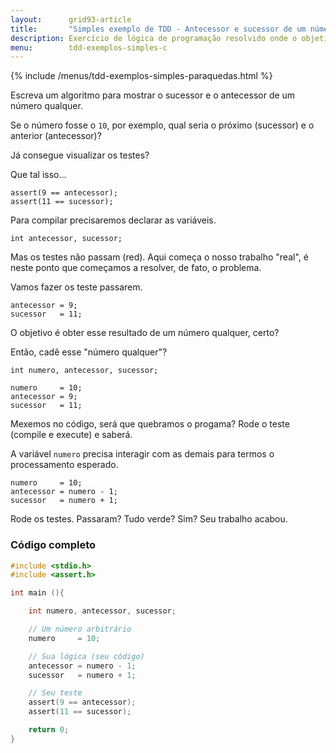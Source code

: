 ```yaml
---
layout:      grid93-article
title:       "Simples exemplo de TDD - Antecessor e sucessor de um número qualquer"
description: Exercício de lógica de programação resolvido onde o objetivo é calcular o sucessor e o antecessor de um número qualquer.
menu:        tdd-exemplos-simples-c
---
```


{% include /menus/tdd-exemplos-simples-paraquedas.html %}

Escreva um algoritmo para mostrar o sucessor e o antecessor de um número qualquer.

Se o número fosse o `10`, por exemplo, qual seria o próximo (sucessor) e o anterior (antecessor)?

Já consegue visualizar os testes?

Que tal isso...

    assert(9 == antecessor);
    assert(11 == sucessor);


Para compilar precisaremos declarar as variáveis.

	int antecessor, sucessor;

Mas os testes não passam (red). Aqui começa o nosso trabalho "real", é neste ponto que começamos a resolver, de fato,
o problema.

Vamos fazer os teste passarem.

	antecessor = 9;
	sucessor   = 11;

O objetivo é obter esse resultado de um número qualquer, certo?

Então, cadê esse "número qualquer"?

	int numero, antecessor, sucessor;

	numero     = 10;
	antecessor = 9;
	sucessor   = 11;

Mexemos no código, será que quebramos o progama? Rode o teste (compile e execute) e saberá.

A variável `numero` precisa interagir com as demais para termos o processamento esperado.

	numero     = 10;
	antecessor = numero - 1;
	sucessor   = numero + 1;

Rode os testes. Passaram? Tudo verde? Sim? Seu trabalho acabou.


### Código completo

```c
#include <stdio.h>
#include <assert.h>

int main (){

    int numero, antecessor, sucessor;

    // Um número arbitrário
    numero     = 10;

    // Sua lógica (seu código)
    antecessor = numero - 1;
    sucessor   = numero + 1;

    // Seu teste
    assert(9 == antecessor);
    assert(11 == sucessor);

    return 0;
}
```